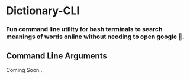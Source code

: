 # Dictionary-CLI

### Fun command line utility for bash terminals to search meanings of words online without needing to open google 🙌.

## Command Line Arguments

Coming Soon...

